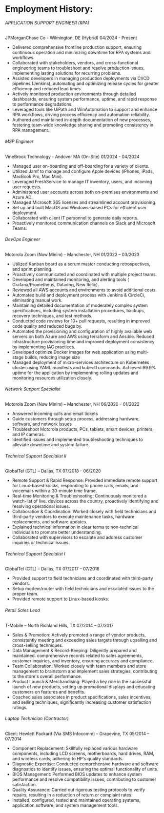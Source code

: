 # Employment History:

###### APPLICATION SUPPORT ENGINEER (RPA)
JPMorganChase Co - Wilmington, DE (Hybrid)
04/2024 - Present

- Delivered comprehensive frontline production support, ensuring continuous operation and minimizing downtime for RPA systems and workflows.
- Collaborated with stakeholders, vendors, and cross-functional engineering teams to troubleshoot and resolve production issues, implementing lasting solutions for recurring problems.
- Assisted developers in managing production deployments via CI/CD pipelines (Jenkins), automating and optimizing release cycles for greater efficiency and reduced lead times.
- Actively monitored production environments through detailed dashboards, ensuring system performance, uptime, and rapid response to performance degradations.
- Leveraged tools like UiPath and WinAutomation to support and enhance RPA workflows, driving process efficiency and automation reliability.
- Authored and maintained in-depth documentation of new processes, fostering team-wide knowledge sharing and promoting consistency in RPA management.




###### MSP Engineer
VineBrook Technology - Andover MA (On-Site)
01/2024 - 04/2024

- Managed user on-boarding and off-boarding for a variety of clients.
- Utilized Jamf to manage and configure Apple devices (iPhones, iPads, MacBook Pro, Mac Mini).
- Leveraged FreshService to manage IT inventory, users, and incoming user requests.
- Administered user accounts across both on-premises environments and Azure AD.
- Managed Microsoft 365 licenses and streamlined account provisioning.
- Set up and built MacOS and Windows-based PCs for efficient user deployment.
- Collaborated with client IT personnel to generate daily reports.
- Proactively monitored communication channels on Slack and Microsoft Teams.

###### DevOps Engineer
Motorola Zoom (Now Minim) – Manchester, NH
01/2022 – 03/2023

- Utilized Kanban board as a scrum master conducting retrospectives, and sprint planning.
- Proactively communicated and coordinated with multiple project teams.
- Developed and maintained monitoring, and alerting tools ( Grafana/Prometheus, Datadog, New Relic).
- Reviewed all AWS accounts and environments to avoid additional costs.
- Automated build and deployment process with Jenkins & CircleCi, eliminating manual work.
- Maintaining detailed documentation of moderately complex system specifications, including system installation procedures, backups, recovery techniques,  and test methods.
- Conducted code reviews for 10+ pull requests, resulting in improved code quality and reduced bugs by.
- Automated the provisioning and configuration of highly available web servers on both Azure and AWS using terraform and Ansible. Reduced infrastructure provisioning time and improved deployment consistency by implementing IAC practices.
- Developed optimize Docker images for web application using multi-stage builds, reducing image size
- Managed deployment of micro-services architecture on Kubernetes cluster using YAML manifests and kubectl commands. Achieved 99.9%  uptime for the application by implementing rolling updates and monitoring resources utilization closely.

###### Network Support Specialist
Motorola Zoom (Now Minim) – Manchester, NH
06/2020 – 01/2022

   - Answered incoming calls and email tickets
   - Guide customers through setup process, addressing hardware, software, and network issues
   - Troubleshoot Motorola products, PCs, tablets, smart devices, printers, and IP cameras.
   - Identified issues and implemented troubleshooting techniques to alleviate downtime and system failure.

###### Technical Support Specialist II
GlobalTel (GTL) – Dallas, TX
07/2018 – 06/2020

   - Remote Support & Rapid Response: Provided immediate remote support for Linux-based kiosks, responding to phone calls, emails, and voicemails within a 30-minute time frame.
   - Real-time Monitoring & Troubleshooting: Continuously monitored a watch-list of live. devices across the country, proactively identifying and resolving operational issues.
   - Collaboration & Coordination: Worked closely with field technicians and third-party vendors to execute maintenance tasks, hardware replacements, and software updates.
   - Explained technical information in clear terms to non-technical individuals to promote better understanding.
   - Collaborated with supervisors to escalate and address customer inquiries or technical issues.
   
###### Technical Support Specialist I
GlobalTel (GTL) – Dallas, TX
07/2017 – 07/2018

   - Provided support to field technicians and coordinated with third-party vendors.
   - Setup modem/router with field technicians and escalated issues to the proper team.
   - Provided remote support to Linux-based kiosks.

###### Retail Sales Lead
T-Mobile – North Richland Hills, TX
07/2014 – 07/2017

   - Sales & Promotion: Actively promoted a range of vendor products, consistently meeting and exceeding sales targets through upselling and cross-selling techniques.
   - Data Management & Record-Keeping: Diligently prepared and maintained. comprehensive records related to sales agreements, customer inquiries, and inventory, ensuring accuracy and compliance.
   - Team Collaboration: Worked closely with team members and store management to brainstorm and implement sales strategies, contributing to the store's overall performance.
   - Product Launch & Merchandising: Played a key role in the successful launch of new products, setting up promotional displays and educating customers on features and benefits.
   - Coached sales associates in product specifications, sales incentives, and selling techniques, significantly increasing customer satisfaction ratings.

###### Laptop Technician (Contractor)
Client: Hewlett Packard (Via SMS Infocomm) – Grapevine, TX
05/2014 – 07/2014

   - Component Replacement: Skillfully replaced various hardware components, including LCD screens, motherboards, hard drives, RAM, and wireless cards, adhering to HP's quality standards.
   - Diagnostic Expertise: Conducted comprehensive hardware and software diagnostics to identify issues, ensuring the optimal functionality of units.
   - BIOS Management: Performed BIOS updates to enhance system performance and resolve compatibility issues, contributing to customer satisfaction.
   - Quality Assurance: Carried out rigorous testing protocols to verify repairs, resulting in a reduction of return or complaint rates.
   - Installed, configured, tested and maintained operating systems, application software, and system management tools.

